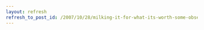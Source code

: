 ```yaml
---
layout: refresh
refresh_to_post_id: /2007/10/28/milking-it-for-what-its-worth-some-observations
---
```

